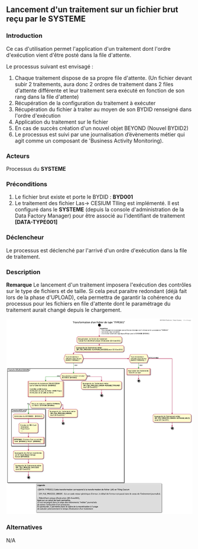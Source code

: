 ## Lancement d'un traitement sur un fichier brut reçu par le SYSTEME

### Introduction

Ce cas d'utilisation permet l'application d'un traitement dont l'ordre d'exécution vient d'être posté dans la file d'attente.

Le processus suivant est envisagé :

1. Chaque traitement dispose de sa propre file d'attente. (Un fichier devant subir 2 traitements, aura donc 2 ordres de traitement dans 2 files d'attente différente et leur traitement sera exécuté en fonction de son rang dans la file d'attente)
2. Récupération de la configuration du traitement à exécuter
3. Récupération du fichier à traiter au moyen de son BYDID renseigné dans l'ordre d'exécution
4. Application du traitement sur le fichier
5. En cas de succès création d'un nouvel objet BEYOND (Nouvel BYDID2)
6. Le processus est suivi par une journalisation d’évènements métier qui agit comme un composant de 'Business Activity Monitoring).

### Acteurs

Processus du **SYSTEME**

### Préconditions

1. Le fichier brut existe et porte le BYDID : **BYD001**
2. Le traitement des fichier Las-> CESIUM TIling est implémenté. Il est configuré dans le **SYSTEME** (depuis la console d'administration de la Data Factory Manager) pour être associé au l'identifiant de traitement **[DATA-TYPE001]**

### Déclencheur

Le processus est déclenché par l'arrivé d'un ordre d'exécution dans la file de traitement.

### Description

**Remarque** Le lancement d'un traitement imposera l'exécution des contrôles sur le type de fichiers et de taille. Si cela peut paraitre redondant (déjà fait lors de la phase d'UPLOAD), cela permettra de garantir la cohérence du processus pour les fichiers en file d'attente dont le paramétrage du traitement aurait changé depuis le chargement.

![Cas d'utilisation](./images/0252.UCase-TRANSFORM-Files.png)

### Alternatives

N/A
